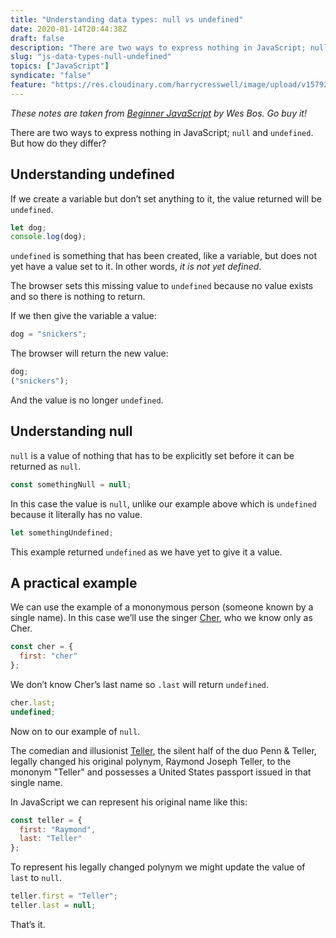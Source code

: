```yaml
---
title: "Understanding data types: null vs undefined"
date: 2020-01-14T20:44:38Z
draft: false
description: "There are two ways to express nothing in JavaScript; null and undefined. But how do they differ?"
slug: "js-data-types-null-undefined"
topics: ["JavaScript"]
syndicate: "false"
feature: "https://res.cloudinary.com/harrycresswell/image/upload/v1579251062/hc/null-undefined.png"
---
```


_These notes are taken from [Beginner JavaScript](https://beginnerjavascript.com/) by Wes Bos. Go buy it!_

There are two ways to express nothing in JavaScript; `null` and `undefined`. But how do they differ?

## Understanding undefined

If we create a variable but don’t set anything to it, the value returned will be `undefined`.

```javascript
let dog;
console.log(dog);
```

`undefined` is something that has been created, like a variable, but does not yet have a value set to it. In other words, _it is not yet defined_.

The browser sets this missing value to `undefined` because no value exists and so there is nothing to return.

If we then give the variable a value:

```javascript
dog = "snickers";
```

The browser will return the new value:

```javascript
dog;
("snickers");
```

And the value is no longer `undefined`.

## Understanding null

`null` is a value of nothing that has to be explicitly set before it can be returned as `null`.

```javascript
const somethingNull = null;
```

In this case the value is `null`, unlike our example above which is `undefined` because it literally has no value.

```javascript
let somethingUndefined;
```

This example returned `undefined` as we have yet to give it a value.

## A practical example

We can use the example of a mononymous person (someone known by a single name). In this case we’ll use the singer [Cher](https://en.wikipedia.org/wiki/Cher), who we know only as Cher.

```javascript
const cher = {
  first: "cher"
};
```

We don’t know Cher’s last name so `.last` will return `undefined`.

```javascript
cher.last;
undefined;
```

Now on to our example of `null`.

The comedian and illusionist [Teller](<https://en.wikipedia.org/wiki/Teller_(magician)>), the silent half of the duo Penn & Teller, legally changed his original polynym, Raymond Joseph Teller, to the mononym "Teller" and possesses a United States passport issued in that single name.

In JavaScript we can represent his original name like this:

```javascript
const teller = {
  first: "Raymond",
  last: "Teller"
};
```

To represent his legally changed polynym we might update the value of `last` to `null`.

```javascript
teller.first = "Teller";
teller.last = null;
```

That’s it.
